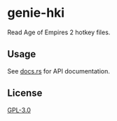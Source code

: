 # genie-hki

Read Age of Empires 2 hotkey files.

## Usage

See [docs.rs](https://docs.rs/genie-hki) for API documentation.

## License

[GPL-3.0](../../LICENSE.md)
